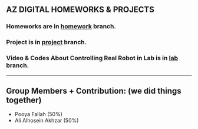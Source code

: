 ## AZ DIGITAL HOMEWORKS & PROJECTS
### Homeworks are in [homework](https://github.com/alielhuseiniakhdar/DigitalControlProject/tree/homework) branch.
### Project is in [project](https://github.com/alielhuseiniakhdar/DigitalControlProject.git) branch.
### Video & Codes About Controlling Real Robot in Lab is in [lab](https://github.com/alielhuseiniakhdar/DigitalControlProject.git) branch.
---
## Group Members + Contribution: (we did things together)
* Pooya Fallah (50%)
* Ali Alhosein Akhzar (50%)
